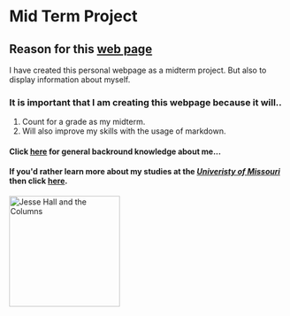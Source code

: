 # Mid Term Project

## Reason for this [web page](https://github.com/Tpack12/Midterm-Project/edit/main/Reason-for-web-page.md)

I have created this personal webpage as a midterm project.
But also to display information about myself.

### It is important that I am creating this webpage because it will..
1. Count for a grade as my midterm.
2. Will also improve my skills with the usage of markdown.

#### Click [here](https://github.com/Tpack12/Midterm-Project/edit/main/Information-about-Me.md) for general backround knowledge about me...

#### If you'd rather learn more about my studies at the [_Univeristy of Missouri_](https://missouri.edu) then click [here](https://github.com/Tpack12/Midterm-Project/edit/main/Studies.md).

<img src="https://github.com/Tpack12/Midterm-Project/edit/main/" alt="Jesse Hall and the Columns" width="200"/>
